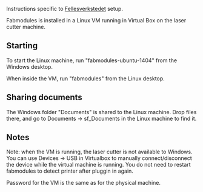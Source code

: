 Instructions specific to [Fellesverkstedet](http://fellesverkstedet.no) setup.

Fabmodules is installed in a Linux VM running in Virtual Box on the laser cutter machine.

Starting
---------

To start the Linux machine, run "fabmodules-ubuntu-1404" from the Windows desktop.

When inside the VM, run "fabmodules" from the Linux desktop.


Sharing documents
-------------------

The Windows folder "Documents" is shared to the Linux machine.
Drop files there, and go to Documents -> sf_Documents in the Linux machine to find it.

Notes
--------

Note: when the VM is running, the laser cutter is not available to Windows.
You can use Devices -> USB in Virtualbox to manually connect/disconnect the device
while the virtual machine is running. You do not need to restart fabmodules to
detect printer after pluggin in again.

Password for the VM is the same as for the physical machine.
